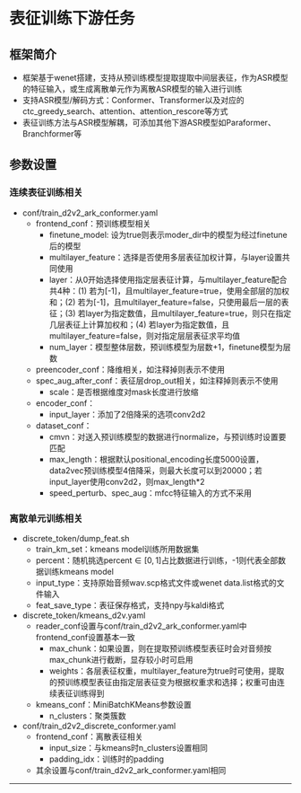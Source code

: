 # 表征训练下游任务

## 框架简介
* 框架基于wenet搭建，支持从预训练模型提取提取中间层表征，作为ASR模型的特征输入，或生成离散单元作为离散ASR模型的输入进行训练
* 支持ASR模型/解码方式：Conformer、Transformer以及对应的ctc_greedy_search、attention、attention_rescore等方式
* 表征训练方法与ASR模型解耦，可添加其他下游ASR模型如Paraformer、Branchformer等

## 参数设置

### 连续表征训练相关
* conf/train_d2v2_ark_conformer.yaml
  * frontend_conf：预训练模型相关
    * finetune_model: 设为true则表示moder_dir中的模型为经过finetune后的模型
    * multilayer_feature：选择是否使用多层表征加权计算，与layer设置共同使用
    * layer：从0开始选择使用指定层表征计算，与multilayer_feature配合共4种：(1) 若为[-1]，且multilayer_feature=true，使用全部层的加权和；(2) 若为[-1]，且multilayer_feature=false，只使用最后一层的表征；(3) 若layer为指定数值，且multilayer_feature=true，则只在指定几层表征上计算加权和；(4) 若layer为指定数值，且multilayer_feature=false，则对指定层层表征求平均值
    * num_layer：模型整体层数，预训练模型为层数+1，finetune模型为层数
  * preencoder_conf：降维相关，如注释掉则表示不使用
  * spec_aug_after_conf：表征层drop_out相关，如注释掉则表示不使用
    * scale：是否根据维度对mask长度进行放缩
  * encoder_conf：
    * input_layer：添加了2倍降采的选项conv2d2
  * dataset_conf：
    * cmvn：对送入预训练模型的数据进行normalize，与预训练时设置要匹配
    * max_length：根据默认positional_encoding长度5000设置，data2vec预训练模型4倍降采，则最大长度可以到20000；若input_layer使用conv2d2，则max_length*2
    * speed_perturb、spec_aug：mfcc特征输入的方式不采用

### 离散单元训练相关
* discrete_token/dump_feat.sh
  * train_km_set：kmeans model训练所用数据集
  * percent：随机挑选$\text{percent} \in [0,1]$占比数据进行训练，-1则代表全部数据训练kmeans model
  * input_type：支持原始音频wav.scp格式文件或wenet data.list格式的文件输入
  * feat_save_type：表征保存格式，支持npy与kaldi格式
* discrete_token/kmeans_d2v.yaml
  * reader_conf设置与conf/train_d2v2_ark_conformer.yaml中frontend_conf设置基本一致
    * max_chunk：如果设置，则在提取预训练模型表征时会对音频按max_chunk进行截断，显存较小时可启用
    * weights：各层表征权重，multilayer_feature为true时可使用，提取的预训练模型表征由指定层表征变为根据权重求和选择；权重可由连续表征训练得到
  * kmeans_conf：MiniBatchKMeans参数设置
    * n_clusters：聚类簇数
* conf/train_d2v2_discrete_conformer.yaml
  * frontend_conf：离散表征相关
    * input_size：与kmeans时n_clusters设置相同
    * padding_idx：训练时的padding
  * 其余设置与conf/train_d2v2_ark_conformer.yaml相同
---